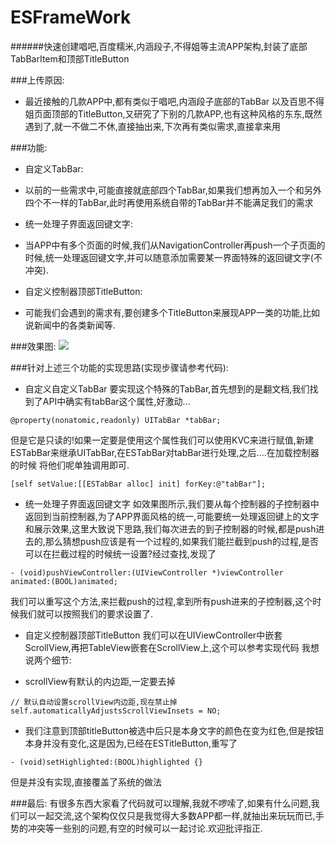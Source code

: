 # ESFrameWork
######快速创建唱吧,百度糯米,内涵段子,不得姐等主流APP架构,封装了底部TabBarItem和顶部TitleButton

###上传原因:
* 最近接触的几款APP中,都有类似于唱吧,内涵段子底部的TabBar
以及百思不得姐页面顶部的TitleButton,又研究了下别的几款APP,也有这种风格的东东,既然遇到了,就一不做二不休,直接抽出来,下次再有类似需求,直接拿来用

###功能:
* 自定义TabBar:
+ 以前的一些需求中,可能直接就底部四个TabBar,如果我们想再加入一个和另外四个不一样的TabBar,此时再使用系统自带的TabBar并不能满足我们的需求

* 统一处理子界面返回键文字:
+ 当APP中有多个页面的时候,我们从NavigationController再push一个子页面的时候,统一处理返回键文字,并可以随意添加需要某一界面特殊的返回键文字(不冲突).


* 自定义控制器顶部TitleButton:
+ 可能我们会遇到的需求有,要创建多个TitleButton来展现APP一类的功能,比如说新闻中的各类新闻等.

###效果图:
![](http://i11.tietuku.com/9cc647610d5d60f2.gif)

###针对上述三个功能的实现思路(实现步骤请参考代码):

* 自定义自定义TabBar
要实现这个特殊的TabBar,首先想到的是翻文档,我们找到了API中确实有tabBar这个属性,好激动...
```
@property(nonatomic,readonly) UITabBar *tabBar;
```
但是它是只读的!如果一定要是使用这个属性我们可以使用KVC来进行赋值,新建ESTabBar来继承UITabBar,在ESTabBar对tabBar进行处理,之后....在加载控制器的时候    将他们呢单独调用即可.
```
[self setValue:[[ESTabBar alloc] init] forKey:@"tabBar"];
```
* 统一处理子界面返回键文字
如效果图所示,我们要从每个控制器的子控制器中返回到当前控制器,为了APP界面风格的统一,可能要统一处理返回键上的文字和展示效果,这里大致说下思路,我们每次进去的到子控制器的时候,都是push进去的,那么猜想push应该是有一个过程的,如果我们能拦截到push的过程,是否可以在拦截过程的时候统一设置?经过查找,发现了

```
- (void)pushViewController:(UIViewController *)viewController               animated:(BOOL)animated;
```
我们可以重写这个方法,来拦截push的过程,拿到所有push进来的子控制器,这个时候我们就可以按照我们的要求设置了.
* 自定义控制器顶部TitleButton
我们可以在UIViewController中嵌套ScrollView,再把TableView嵌套在ScrollView上,这个可以参考实现代码
我想说两个细节:
+ scrollView有默认的内边距,一定要去掉

```
// 默认自动设置scrollView内边距,现在禁止掉
self.automaticallyAdjustsScrollViewInsets = NO;
```
+ 我们注意到顶部titleButton被选中后只是本身文字的颜色在变为红色,但是按钮本身并没有变化,这是因为,已经在ESTitleButton,重写了
```
- (void)setHighlighted:(BOOL)highlighted {}
```
但是并没有实现,直接覆盖了系统的做法


###最后:
有很多东西大家看了代码就可以理解,我就不啰嗦了,如果有什么问题,我们可以一起交流,这个架构仅仅只是我觉得大多数APP都一样,就抽出来玩玩而已,手势的冲突等一些别的问题,有空的时候可以一起讨论.欢迎批评指正.
